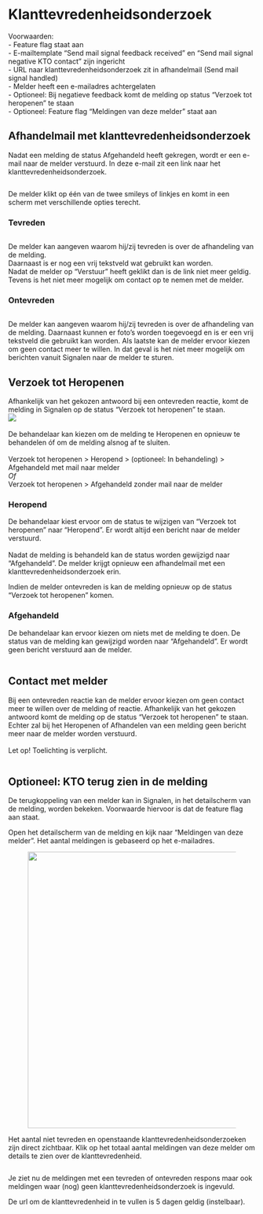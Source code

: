 # Klanttevredenheidsonderzoek

Voorwaarden:\
\- Feature flag staat aan\
\- E-mailtemplate “Send mail signal feedback received” en “Send mail signal negative KTO contact” zijn ingericht\
\- URL naar klanttevredenheidsonderzoek zit in afhandelmail (Send mail signal handled)\
\- Melder heeft een e-mailadres achtergelaten\
\- Optioneel: Bij negatieve feedback komt de melding op status “Verzoek tot heropenen” te staan\
\- Optioneel: Feature flag “Meldingen van deze melder” staat aan

## Afhandelmail met klanttevredenheidsonderzoek

Nadat een melding de status Afgehandeld heeft gekregen, wordt er een e-mail naar de melder verstuurd. In deze e-mail zit een link naar het klanttevredenheidsonderzoek.

<div align="left">

<figure><img src=".gitbook/assets/image (221).png" alt=""><figcaption></figcaption></figure>

</div>

De melder klikt op één van de twee smileys of linkjes en komt in een scherm met verschillende opties terecht.

### Tevreden

<figure><img src=".gitbook/assets/image (224).png" alt=""><figcaption></figcaption></figure>

De melder kan aangeven waarom hij/zij tevreden is over de afhandeling van de melding.\
Daarnaast is er nog een vrij tekstveld wat gebruikt kan worden.\
Nadat de melder op “Verstuur” heeft geklikt dan is de link niet meer geldig. Tevens is het niet meer mogelijk om contact op te nemen met de melder.

### Ontevreden

<figure><img src=".gitbook/assets/image (225).png" alt=""><figcaption></figcaption></figure>

De melder kan aangeven waarom hij/zij tevreden is over de afhandeling van de melding. Daarnaast kunnen er foto’s worden toegevoegd en is er een vrij tekstveld die gebruikt kan worden. Als laatste kan de melder ervoor kiezen om geen contact meer te willen. In dat geval is het niet meer mogelijk om berichten vanuit Signalen naar de melder te sturen.

## Verzoek tot Heropenen

Afhankelijk van het gekozen antwoord bij een ontevreden reactie, komt de melding in Signalen op de status “Verzoek tot heropenen” te staan.\
![](<.gitbook/assets/image (226).png>)\
\
De behandelaar kan kiezen om de melding te Heropenen en opnieuw te behandelen óf om de melding alsnog af te sluiten.\
\
Verzoek tot heropenen > Heropend > (optioneel: In behandeling) > Afgehandeld met mail naar melder\
_Of_\
Verzoek tot heropenen > Afgehandeld zonder mail naar de melder

### Heropend

De behandelaar kiest ervoor om de status te wijzigen van “Verzoek tot heropenen” naar “Heropend”. Er wordt altijd een bericht naar de melder verstuurd.\
\
Nadat de melding is behandeld kan de status worden gewijzigd naar “Afgehandeld”. De melder krijgt opnieuw een afhandelmail met een klanttevredenheidsonderzoek erin.

Indien de melder ontevreden is kan de melding opnieuw op de status “Verzoek tot heropenen” komen.

### Afgehandeld

De behandelaar kan ervoor kiezen om niets met de melding te doen. De status van de melding kan gewijzigd worden naar “Afgehandeld”. Er wordt geen bericht verstuurd aan de melder.

<div align="left">

<figure><img src=".gitbook/assets/image (198).png" alt=""><figcaption></figcaption></figure>

</div>

## Contact met melder

Bij een ontevreden reactie kan de melder ervoor kiezen om geen contact meer te willen over de melding of reactie. Afhankelijk van het gekozen antwoord komt de melding op de status “Verzoek tot heropenen” te staan. Echter zal bij het Heropenen of Afhandelen van een melding geen bericht meer naar de melder worden verstuurd.\
\
Let op! Toelichting is verplicht.

<div align="left">

<figure><img src=".gitbook/assets/image (199).png" alt=""><figcaption></figcaption></figure>

</div>

## Optioneel: KTO terug zien in de melding

De terugkoppeling van een melder kan in Signalen, in het detailscherm van de melding, worden bekeken. Voorwaarde hiervoor is dat de feature flag aan staat.

Open het detailscherm van de melding en kijk naar “Meldingen van deze melder”. Het aantal meldingen is gebaseerd op het e-mailadres.

<div align="left">

<figure><img src=".gitbook/assets/image (200).png" alt="" width="563"><figcaption></figcaption></figure>

</div>

Het aantal niet tevreden en openstaande klanttevredenheidsonderzoeken zijn direct zichtbaar. Klik op het totaal aantal meldingen van deze melder om details te zien over de klanttevredenheid.

<figure><img src=".gitbook/assets/image (202).png" alt=""><figcaption></figcaption></figure>

Je ziet nu de meldingen met een tevreden of ontevreden respons maar ook meldingen waar (nog) geen klanttevredenheidsonderzoek is ingevuld.

De url om de klanttevredenheid in te vullen is 5 dagen geldig (instelbaar).
